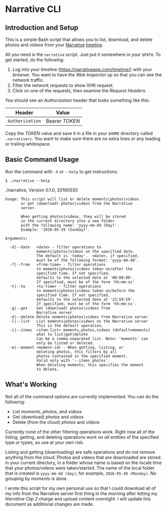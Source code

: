# Narrative CLI

## Introduction and Setup

This is a simple Bash script that allows you to list, download, and
delete photos and videos from your [Narrative](http://getnarrative.com)
[timeline](https://narrativeapp.com/timeline/).

All you need is the `narrative` script.  Just put it somewhere in your
`$PATH`.  To get started, do the following:

1. Log into your timeline (https://narrativeapp.com/timeline/) with
   your browser.  You want to have the *Web Inspector* up so that you
   can see the network traffic.
2. Filter the network requests to show XHR request.
3. Click on one of the requests, then examine the *Request Headers*.

You should see an *Authorization* header that looks something like
this:

**Header** | **Value**
---- | ----
`Authorization` | Bearer *TOKEN*

Copy the *TOKEN* value and save it in a file in your `$HOME` directory
called `.narrativerc`.  You want to make sure there are no extra lines
or any leading or trailing whitespace.

## Basic Command Usage

Run the command with `-h` or `--help` to get instructions:

    $ ./narrative --help

./narrative, Version 0.1.0, 20160530

	Usage: This script will list or delete moments|photos|videos
		   or get (download) photos|videos from the Narrative
		   server.

		   When getting photos|videos, they will be stored
		   in the current directory into a new folder
		   with the following name: 'yyyy-mm-dd (Day)'.
		   Example: '2016-05-29 (Sunday)'.

	Arguments:

	  -d|--date   <date> - filter operations to 
				  moments|photos|videos on the specified date.
				  The default is 'today'.  <date>, if specified, 
				  must be of the following format: 'yyyy-mm-dd'.
	  -f|--from   <from-time> - filter operations 
				  to moments|photos|videos taken on/after the 
				  specified time. If not specified,
				  defaults to the selected date at '00:00:00'.
				  If specified, must be of the form 'hh:mm:ss'
	  -t|--to     <to-time> - filter operations
				  to moments|photos|videos taken on/before the
				  specified time. If not specified,
				  defaults to the selected date at '23:59:59'.
				  If specified, must be of the form 'hh:mm:ss'.
	  -g|--get    Get (download) photos|videos from
				  Narrative server
	  -d|--delete Delete moments|photos|videos from Narrative server
	  -l|--list   List moments|photos|videos on the Narrative server
				  This is the default operation.
	  -i|--items  <item-list> moments,photos,videos (default=moments)
				  what to list|get|delete
				  Can be a comma-separated list. Note: 'moments' can
				  only be listed or deleted.
	  -m|--moment <moment-id> - When getting, listing, or 
				  deleting photos, this filters by all
				  photos contained in the specified moment.
				  Valid only with '--items photos'.
				  When deleting moments, this specifies the moment
				  to delete.

## What's Working

Not all of the command options are currently implemented.  You can do
the following:

* List *moments*, *photos*, and *videos*
* Get (download) *photos* and *videos*
* Delete (from the cloud) *photos* and *videos*

Currently none of the other filtering operations work.  Right now all
of the listing, getting, and deleting operations work on *all*
entities of the specified type or types, so use at your own risk.

Listing and getting (downloading) are safe operations and do not
remove anything from the cloud.  Photos and videos that are downloaded
are stored in your current directory, in a folder whose name is based
on the locale time that your photos/videos were taken/started.  The
name of the local folder that is created is `yyyy-mm-dd (day)`; for
example, `2016-05-30 (Monday)`. No grouping by *moments* is done.

I wrote this script for my own personal use so that I could download
all of my info from the Narrative server first thing in the morning
after letting my *Narrative Clip 2* charge and upload content
overnight.  I will update this document as additional changes are made.


